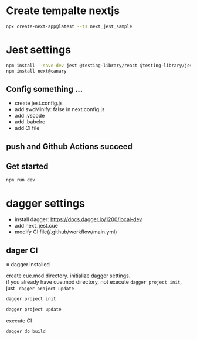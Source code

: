 # Create tempalte nextjs
```sh
npx create-next-app@latest --ts next_jest_sample
```

# Jest settings
```sh
npm install --save-dev jest @testing-library/react @testing-library/jest-dom jest-environment-jsdom
npm install next@canary  
```
## Config something ...
- create jest.config.js
- add swcMinify: false in next.config.js
- add .vscode
- add .babelrc
- add CI file

## push and Github Actions succeed

## Get started
```sh
npm run dev
```



# dagger settings
- install dagger: https://docs.dagger.io/1200/local-dev
- add next_jest.cue
- modify CI file(/.github/workflow/main.yml)


## dager CI
※ dagger installed<br>

create cue.mod directory. initialize dagger settings. <br>
if you already have cue.mod directory, not execute `dagger project init`, just ``` dagger project update```
```sh
dagger project init
```
```sh
dagger project update
```
execute CI
```sh
dagger do build
```